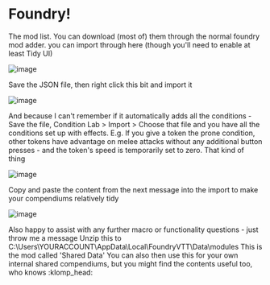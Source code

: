 # Foundry!
The mod list. You can download (most of) them through the normal foundry mod adder. you can import through here (though you'll need to enable at least Tidy UI)

![image](https://user-images.githubusercontent.com/40343141/114583234-4ce53e00-9c79-11eb-9ca3-6f9ddcb66aef.png)

Save the JSON file, then right click this bit and import it

![image](https://user-images.githubusercontent.com/40343141/114583278-5a022d00-9c79-11eb-811c-87c81c81e4c4.png)

And because I can't remember if it automatically adds all the conditions - Save the file, Condition Lab > Import > Choose that file and you have all the conditions set up with effects. E.g. If you give a token the prone condition, other tokens have advantage on melee attacks without any additional button presses - and the token's speed is temporarily set to zero. That kind of thing

![image](https://user-images.githubusercontent.com/40343141/114583322-62f2fe80-9c79-11eb-980a-5df6c693e5c9.png)

Copy and paste the content from the next message into the import to make your compendiums relatively tidy

![image](https://user-images.githubusercontent.com/40343141/114583359-6be3d000-9c79-11eb-8760-426c60b5c7d9.png)

Also happy to assist with any further macro or functionality questions - just throw me a message
Unzip this to C:\Users\YOURACCOUNT\AppData\Local\FoundryVTT\Data\modules
This is the mod called 'Shared Data' You can also then use this for your own internal shared compendiums, but you might find the contents useful too, who knows :klomp_head:
